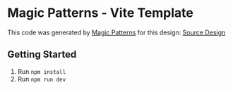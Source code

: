 # Magic Patterns - Vite Template

This code was generated by [Magic Patterns](https://magicpatterns.com) for this design: [Source Design](https://www.magicpatterns.com/c/nxyyrwp6oivxkwslxzb54j)

## Getting Started

1. Run `npm install`
2. Run `npm run dev`
